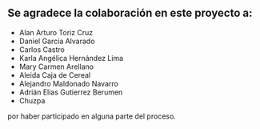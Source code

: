 Se agradece la colaboración en este proyecto a:
-----------------------------------------------

* Alan Arturo Toriz Cruz
* Daniel García Alvarado
* Carlos Castro
* Karla Angélica Hernández Lima
* Mary Carmen Arellano
* Aleida Caja de Cereal
* Alejandro Maldonado Navarro
* Adrián Elias Gutierrez Berumen
* Chuzpa

por haber participado en alguna parte del proceso.

